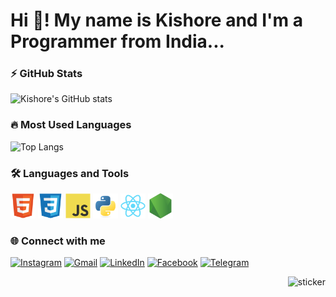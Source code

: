 # Hi 👋! My name is Kishore and I'm a Programmer from India...

### ⚡ GitHub Stats
![Kishore's GitHub stats](https://github-readme-stats.vercel.app/api?username=YourUserName&show_icons=true&theme=radical)

### 🔥 Most Used Languages
![Top Langs](https://github-readme-stats.vercel.app/api/top-langs/?username=YourUserName&layout=compact&theme=radical)

### 🛠 Languages and Tools
<p align="left">
  <img src="https://raw.githubusercontent.com/devicons/devicon/master/icons/html5/html5-original.svg" width="40" height="40"/>
  <img src="https://raw.githubusercontent.com/devicons/devicon/master/icons/css3/css3-original.svg" width="40" height="40"/>
  <img src="https://raw.githubusercontent.com/devicons/devicon/master/icons/javascript/javascript-original.svg" width="40" height="40"/>
  <img src="https://raw.githubusercontent.com/devicons/devicon/master/icons/python/python-original.svg" width="40" height="40"/>
  <img src="https://raw.githubusercontent.com/devicons/devicon/master/icons/react/react-original.svg" width="40" height="40"/>
  <img src="https://raw.githubusercontent.com/devicons/devicon/master/icons/nodejs/nodejs-original.svg" width="40" height="40"/>
</p>

### 🌐 Connect with me
[![Instagram](https://img.shields.io/badge/Instagram-%23E4405F.svg?&style=for-the-badge&logo=instagram&logoColor=white)](https://www.instagram.com/x.kishxre.x?igsh=azh2OGZ0eHRyOWIy&utm_source=qr)
[![Gmail](https://img.shields.io/badge/Gmail-D14836.svg?&style=for-the-badge&logo=gmail&logoColor=white)](mailto:kishorekandasamy1811@gmail.com)
[![LinkedIn](https://img.shields.io/badge/LinkedIn-%230077B5.svg?&style=for-the-badge&logo=linkedin&logoColor=white)](https://www.linkedin.com/in/kishore-k-133392385/)
[![Facebook](https://img.shields.io/badge/Facebook-%231877F2.svg?&style=for-the-badge&logo=facebook&logoColor=white)](https://www.facebook.com/share/1B9dR5LGsq/?mibextid=wwXIfr)
[![Telegram](https://img.shields.io/badge/Telegram-2CA5E0?style=for-the-badge&logo=telegram&logoColor=white)](https://t.me/kishxre_k)

<p align="right">
  <img src="chibi" alt="sticker" width="110"/>
</p>
